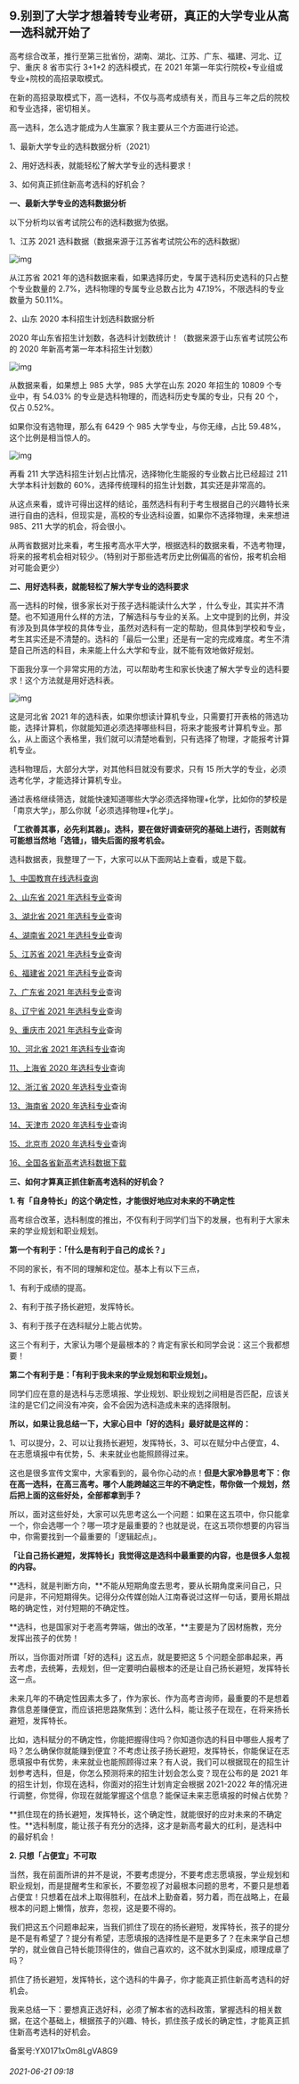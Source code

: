 ## 9.别到了大学才想着转专业考研，真正的大学专业从高一选科就开始了
高考综合改革，推行至第三批省份，湖南、湖北、江苏、广东、福建、河北、辽宁、重庆 8 省市实行 3+1+2 的选科模式，在 2021 年第一年实行院校+专业组或专业+院校的高招录取模式。


在新的高招录取模式下，高一选科，不仅与高考成绩有关，而且与三年之后的院校和专业选择，密切相关。


高一选科，怎么选才能成为人生赢家？我主要从三个方面进行论述。


1、最新大学专业的选科数据分析（2021）


2、用好选科表，就能轻松了解大学专业的选科要求！


3、如何真正抓住新高考选科的好机会？


**一、最新大学专业的选科数据分析**


以下分析均以省考试院公布的选科数据为依据。


1、江苏 2021 选科数据（数据来源于江苏省考试院公布的选科数据） 


![img](https://pic3.zhimg.com/v2-dcaf46b5ec28420a352d44235af3680c.webp)

从江苏省 2021 年的选科数据来看，如果选择历史，专属于选科历史选科的只占整个专业数量的 2.7%，选科物理的专属专业总数占比为 47.19%，不限选科的专业数量为 50.11%。


2、山东 2020 本科招生计划选科数据分析


2020 年山东省招生计划数，各选科计划数统计！（数据来源于山东省考试院公布的 2020 年新高考第一年本科招生计划数）


![img](https://pic3.zhimg.com/v2-3a06eb4c5ce13b06e3065ae2d63b28f4.webp)

从数据来看，如果想上 985 大学，985 大学在山东 2020 年招生的 10809 个专业中，有 54.03% 的专业是选科物理的，而选科历史专属的专业，只有 20 个，仅占 0.52%。


如果你没有选物理，那么有 6429 个 985 大学专业，与你无缘，占比 59.48%，这个比例是相当惊人的。


![img](https://pic1.zhimg.com/v2-479c614928e91e9fa8e70b73040aa6c0.webp)

再看 211 大学选科招生计划占比情况，选择物化生能报的专业数占比已经超过 211 大学本科计划数的 60%，选择传统理科的招生计划数，其实还是非常高的。


从这点来看，或许可得出这样的结论，虽然选科有利于考生根据自己的兴趣特长来进行自由的选科，但现实是，高校的专业选科设置，如果你不选择物理，未来想进 985、211 大学的机会，将会很小。


从两省数据对比来看，考生报考高水平大学，根据选科的数据来看，不选考物理，将来的报考机会相对较少。（特别对于那些选考历史比例偏高的省份，报考机会相对可能会更少）


**二、用好选科表，就能轻松了解大学专业的选科要求**


高一选科的时候，很多家长对于孩子选科能读什么大学 ，什么专业，其实并不清楚。也不知道用什么样的方法，了解选科与专业的关系。上文中提到的比例，并没有涉及到具体学校的具体专业，虽然对选科有一定的帮助，但具体到学校和专业，考生其实还是不清楚的。选科的「最后一公里」还是有一定的完成难度。考生不清楚自己所选的科目，未来能上什么大学和专业，就不能有效地做好规划。


下面我分享一个非常实用的方法，可以帮助考生和家长快速了解大学专业的选科要求！这个方法就是用好选科表。 


![img](https://pic2.zhimg.com/v2-c3376a1b77cefa64874fbfc06f92d69c.webp)

这是河北省 2021 年的选科表，如果你想读计算机专业，只需要打开表格的筛选功能，选择计算机，你就能知道必须选择哪些科目，将来才能报考计算机专业。那么，从上面这个表格里，我们就可以清楚地看到，只有选择了物理，才能报考计算机专业。


选科物理后，大部分大学，对其他科目就没有要求，只有 15 所大学的专业，必须选考化学，才能选择计算机专业。 


通过表格继续筛选，就能快速知道哪些大学必须选择物理+化学，比如你的梦校是「南京大学」，那么你就「必须选择物理+化学」。


**「工欲善其事，必先利其器」。选科，要在做好调查研究的基础上进行，否则就有可能想当然地「选错」，错失后面的报考机会。**


选科数据表，我整理了一下，大家可以从下面网站上查看，或是下载。


[1、中国教育在线选科查询](https://www.eol.cn/e_html/gk/hbxk/index.shtml)


[2、山东省 2021 年选科专业](https://xkkm.sdzk.cn/web/xx.html)查询


[3、湖北省 2021 年选科专业](http://zsxx.e21.cn/xkkmcx/)查询


[4、湖南省 2021 年选科专业](https://www.hneeb.cn/hnxxg/1/38/content_2049.html)查询


[5、江苏省 2021 年选科专业](http://jyt.jiangsu.gov.cn/art/2019/8/20/art_58320_8677910.html)查询


[6、福建省 2021 年选科专业](http://jyt.fj.gov.cn/ztzl/fjsgkzhgg/zhxx/)查询


[7、广东省 2021 年选科专业](https://www.eeagd.edu.cn/xkcx/)查询


[8、辽宁省 2021 年选科专业](https://gaokao.chsi.com.cn/gkxx/zc/ss/201908/20190823/1816014699.html)查询


[9、重庆市 2021 年选科专业](https://gaokao.chsi.com.cn/gkxx/zc/ss/201908/20190823/1816014764.html)查询


[10、河北省 2021 年选科专业](https://gaokao.chsi.com.cn/gkxx/zc/ss/201908/20190823/1816014778.html)查询


[11、上海省 2020 年选科专业](https://gaokao.chsi.com.cn/gkxx/zc/ss/201805/20180531/1692547993.html)查询


[12、浙江省 2020 年选科专业](http://zt.zjzs.net/xk2020/subject_0.html)查询


[13、海南省 2020 年选科专业](https://gaokao.chsi.com.cn/gkxx/zc/ss/201806/20180605/1693891029.html)查询


[14、天津市 2020 年选科专业](https://gaokao.chsi.com.cn/news/file.do?method=downfile&id=1683082469&attach=true&hist=false)查询


[15、北京市 2020 年选科专业](https://gaokao.chsi.com.cn/gkxx/zc/ss/201805/20180516/1687513852.html)查询


[16、全国各省新高考选科数据下载](https://www.ourschools.cn/resources/p-1-26)


**三、如何才算真正抓住新高考选科的好机会？**


**1. 有「自身特长」的这个确定性，才能很好地应对未来的不确定性**


高考综合改革，选科制度的推出，不仅有利于同学们当下的发展，也有利于大家未来的学业规划和职业规划。


**第一个有利于：「什么是有利于自己的成长？」**


不同的家长，有不同的理解和定位。基本上有以下三点，


1、有利于成绩的提高。


2、有利于孩子扬长避短，发挥特长。


3、有利于孩子在选科赋分上能占优势。


这三个有利于，大家认为哪个是最根本的？肯定有家长和同学会说：这三个我都想要！


**第二个有利于是：「有利于我未来的学业规划和职业规划」。**


同学们应在意的是选科与志愿填报、学业规划、职业规划之间相是否匹配，应该关注的是它们之间没有冲突，会不会因为选科造成未来的选择限制。


**所以，如果让我总结一下，大家心目中「好的选科」最好就是这样的：**


1、可以提分，2、可以让我扬长避短，发挥特长，3、可以在赋分中占便宜，4、在志愿填报中有优势，5、未来就业也能照顾得过来。


这也是很多宣传文案中，大家看到的，最令你心动的点！**但是大家冷静思考下：你在高一选科，在高三高考。哪个人能跨越这三年的不确定性，帮你做一个规划，然后把上面的这些好处，全部都拿到手？**


所以，面对这些好处，大家可以先思考这么一个问题：如果在这五项中，你只能拿一个，你会选哪一个？哪一项才是最重要的？也就是说，在这五项你想要的内容当中，你需要找到一个最重要的「逻辑起点」。


**「让自己扬长避短，发挥特长」我觉得这是选科中最重要的内容，也是很多人忽视的内容。**


**选科，就是判断方向，**不能从短期角度去思考，要从长期角度来问自己，只问是非，不问短期得失。记得分众传媒创始人江南春说过这样一句话，要用长期战略的确定性，对付短期的不确定性。


**选科，也是国家对于老高考弊端，做出的改革，**主要是为了因材施教，充分发挥出孩子的优势！


所以，当你面对所谓「好的选科」这五点，就是要把这 5 个问题全部串起来，再去考虑，去统筹，去规划，但一定要明白最根本的还是让自己扬长避短，发挥特长这一点。


未来几年的不确定性因素太多了，作为家长、作为高考咨询师，最重要的不是想着靠信息差赚便宜，而应该把思路聚焦到：选什么科，能让孩子在现在，在将来扬长避短，发挥特长。 


比如，选科赋分的不确定性，你能把握得住吗？你知道你选的科目中哪些人报考了吗？怎么确保你就能赚到便宜？不考虑让孩子扬长避短，发挥特长，你能保证在志愿填报中有优势，未来就业也能照顾得过来？有人说，我们可以根据现在的招生计划参考选科，但是，你怎么预测将来的招生计划会怎么变？现在公布的是 2021 年的招生计划，你现在选科，你面对的招生计划肯定会根据 2021-2022 年的情况进行调整，你觉得，你现在就能掌握这个信息？能保证未来志愿填报的时候占优势？


**抓住现在的扬长避短，发挥特长，这个确定性，就能很好的应对未来的不确定性。**选科制度，能让孩子有充分的选择，这才是新高考最大的红利，是选科中的最好机会！


**2. 只想「占便宜」不可取**


当然，我在前面所讲的并不是说，不要考虑提分，不要考虑志愿填报，学业规划和职业规划，而是提醒考生和家长，不要忽视了对最根本问题的思考，不要只是想着占便宜！只想着在战术上取得胜利，在战术上勤奋着，努力着，而在战略上，在最根本的问题上懒惰，放弃，忽视，这是要不得的。


我们把这五个问题串起来，当我们抓住了现在的扬长避短，发挥特长，孩子的提分是不是有希望了？提分有希望，志愿填报的选择性是不是更多了？在未来学自己想学的，就业做自己特长能顶得住的，做自己喜欢的，这不就水到渠成，顺理成章了吗？


抓住了扬长避短，发挥特长，这个选科的牛鼻子，你才能真正抓住新高考选科的好机会。


我来总结一下：要想真正选好科，必须了解本省的选科政策，掌握选科的相关数据，在这个基础上，根据孩子的兴趣、特长，抓住孩子成长的确定性，才能真正抓住新高考选科的好机会。


备案号:YX0171xOm8LgVA8G9


###### 2021-06-21 09:18

